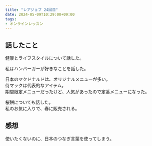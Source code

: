 ```yaml
---
title: "レアジョブ 24回目"
date: 2024-05-09T10:29:00+09:00
tags:
- オンラインレッスン
---
```


## 話したこと

健康とライフスタイルについて話した。

私はハンバーガーが好きなことを話した。  

日本のマクドナルドは、オリジナルメニューが多い。  
侍マックは代表的なアイテム。  
期間限定メニューだったけど、人気があったので定番メニューになった。

桜餅についても話した。  
私のお気に入りで、春に販売される。

## 感想

使いたくないのに、日本のつなぎ言葉を使ってしまう。